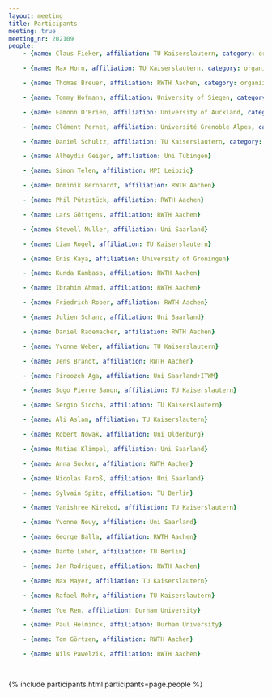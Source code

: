 ```yaml
---
layout: meeting
title: Participants
meeting: true
meeting_nr: 202109
people:
    - {name: Claus Fieker, affiliation: TU Kaiserslautern, category: organizer, github: fieker}

    - {name: Max Horn, affiliation: TU Kaiserslautern, category: organizer, github: fingolfin}

    - {name: Thomas Breuer, affiliation: RWTH Aachen, category: organizer, github: ThomasBreuer}

    - {name: Tommy Hofmann, affiliation: University of Siegen, category: organizer, github: thofma}

    - {name: Eamonn O'Brien, affiliation: University of Auckland, category: speaker}

    - {name: Clément Pernet, affiliation: Université Grenoble Alpes, category: speaker, github: ClementPernet}

    - {name: Daniel Schultz, affiliation: TU Kaiserslautern, category: instructor}

    - {name: Alheydis Geiger, affiliation: Uni Tübingen}

    - {name: Simon Telen, affiliation: MPI Leipzig}

    - {name: Dominik Bernhardt, affiliation: RWTH Aachen}

    - {name: Phil Pützstück, affiliation: RWTH Aachen}

    - {name: Lars Göttgens, affiliation: RWTH Aachen}

    - {name: Stevell Muller, affiliation: Uni Saarland}

    - {name: Liam Rogel, affiliation: TU Kaiserslautern}

    - {name: Enis Kaya, affiliation: University of Groningen}

    - {name: Kunda Kambaso, affiliation: RWTH Aachen}

    - {name: Ibrahim Ahmad, affiliation: RWTH Aachen}

    - {name: Friedrich Rober, affiliation: RWTH Aachen}

    - {name: Julien Schanz, affiliation: Uni Saarland}

    - {name: Daniel Rademacher, affiliation: RWTH Aachen}

    - {name: Yvonne Weber, affiliation: TU Kaiserslautern}

    - {name: Jens Brandt, affiliation: RWTH Aachen}

    - {name: Firoozeh Aga, affiliation: Uni Saarland+ITWM}

    - {name: Sogo Pierre Sanon, affiliation: TU Kaiserslautern}

    - {name: Sergio Siccha, affiliation: TU Kaiserslautern}

    - {name: Ali Aslam, affiliation: TU Kaiserslautern}

    - {name: Robert Nowak, affiliation: Uni Oldenburg}

    - {name: Matias Klimpel, affiliation: Uni Saarland}

    - {name: Anna Sucker, affiliation: RWTH Aachen}

    - {name: Nicolas Faroß, affiliation: Uni Saarland}

    - {name: Sylvain Spitz, affiliation: TU Berlin}

    - {name: Vanishree Kirekod, affiliation: TU Kaiserslautern}

    - {name: Yvonne Neuy, affiliation: Uni Saarland}

    - {name: George Balla, affiliation: RWTH Aachen}

    - {name: Dante Luber, affiliation: TU Berlin}

    - {name: Jan Rodriguez, affiliation: RWTH Aachen}

    - {name: Max Mayer, affiliation: TU Kaiserslautern}

    - {name: Rafael Mohr, affiliation: TU Kaiserslautern}

    - {name: Yue Ren, affiliation: Durham University}

    - {name: Paul Helminck, affiliation: Durham University}

    - {name: Tom Görtzen, affiliation: RWTH Aachen}

    - {name: Nils Pawelzik, affiliation: RWTH Aachen}

---
```


{% include participants.html participants=page.people %}
